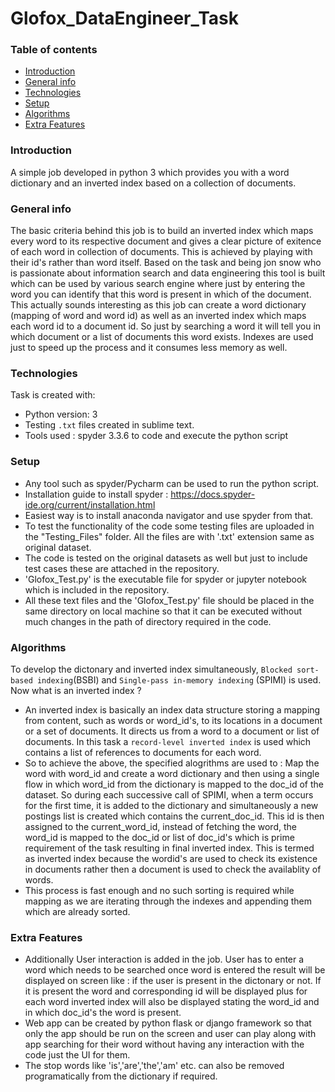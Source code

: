 # Glofox_DataEngineer_Task

### Table of contents
* [Introduction](#introduction)
* [General info](#general-info)
* [Technologies](#technologies)
* [Setup](#setup)
* [Algorithms](#algorithms)
* [Extra Features](#extra-features)


### Introduction
A simple job developed in python 3 which provides you with a word dictionary and an inverted index based on a collection of documents.

### General info
The basic criteria behind this job is to build an inverted index which maps every word to its respective document and gives a clear picture of exitence of each word in collection of documents. This is achieved by playing with their id's rather than word itself. Based on the task and being jon snow who is passionate about information search and data engineering this tool is built which can be used by various search engine where just by entering the word you can identify that this word is present in which of the document. This actually sounds interesting as this job can create a word dictionary (mapping of word and word id) as well as an inverted index which maps each word id to a document id. So just by searching a word it will tell you in which document or a list of documents this word exists. Indexes are used just to speed up the process and it consumes less memory as well.

### Technologies

Task is created with:

* Python version: 3
* Testing `.txt` files created in sublime text.
* Tools used : spyder 3.3.6 to code and execute the python script

### Setup
* Any tool such as spyder/Pycharm can be used to run the python script.
* Installation guide to install spyder : https://docs.spyder-ide.org/current/installation.html
* Easiest way is to install anaconda navigator and use spyder from that.
* To test the functionality of the code some testing files are uploaded in the "Testing_Files" folder. All the files are with '.txt' extension same as original       dataset.
* The code is tested on the original datasets as well but just to include test cases these are attached in the repository.
* 'Glofox_Test.py' is the executable file for spyder or jupyter notebook which is included in the repository.
* All these text files and the 'Glofox_Test.py' file should be placed in the same directory on local machine so that it can be executed without much changes in the   path of directory required in the code.

### Algorithms

To develop the dictonary and inverted index simultaneously, `Blocked sort-based indexing`(BSBI)  and `Single-pass in-memory indexing` (SPIMI)
is used. Now what is an inverted index ?
* An inverted index is basically an index data structure storing a mapping from content, such as words or word_id's, to its locations in a document or a set of documents. It directs us from a word to a document or list of documents. In this task a `record-level inverted index` is used which contains a list of references to documents for each word.
* So to achieve the above, the specified alogrithms are used to : Map the word with word_id and create a word dictionary and then using a single flow in which word_id from the dictionary is mapped to the doc_id of the dataset. So during each successive call of SPIMI, when a term occurs for the first time, it is added to the dictionary and simultaneously a new postings list is created which contains the current_doc_id. This id is then assigned to the current_word_id, instead of fetching the word, the word_id is mapped to the doc_id or list of doc_id's which is prime requirement of the task resulting in final inverted index. This is termed as inverted index because the wordid's are used to check its existence in documents rather then a document is used to check the availablity of words.
* This process is fast enough and no such sorting is required while mapping as we are iterating through the indexes and appending them which are already sorted.
 
### Extra Features

* Additionally User interaction is added in the job. User has to enter a word which needs to be searched once word is entered the result will be displayed on screen   like : if the user is present in the dictonary or not. If it is present the word and corresponding id will be displayed plus for each word inverted index will       also be displayed stating the word_id and in which doc_id's the word is present.
* Web app can be created by python flask or django framework so that only the app should be run on the screen and user can play along with app searching for their     word without having any interaction with the code just the UI for them.
* The stop words like 'is','are','the','am' etc. can also be removed programatically from the dictionary if required.

